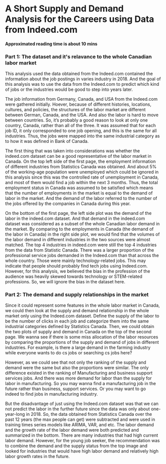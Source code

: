 # A Short Supply and Demand Analysis for the Careers using Data from Indeed.com

#### Approximated reading time is about 10 mins


### Part 1: The dataset and it's relavance to the whole Canadian labor market
This analysis used the data obtained from the Indeed.com contained the information about the job postings in varies industry in 2018. And the goal of this analysis was to use the data from the Indeed.com to predict which kind of jobs or the industries would be good to step into years later.  

The job information from Germany, Canada, and USA from the Indeed.com were gathered initially. Hoever, because of different histories, locations, cultures, and policies, the structures of the labor market are different between German, Canada, and the USA. And also the labor is hard to move between countries. So, it’s probably a good reason to look at only one country, Canada, rather than all of the three. It was assumed that for each job ID, it only corresponded to one job opening, and this is the same for all industries. Thus, the jobs were mapped into the same industrial category as to how it was defined in Bank of Canada. 

The first thing that was taken into considerations was whether the indeed.com dataset can be a good representative of the labor market in Canada. On the top left side of the first page, the employment information of different industries from Statistics Canada was obtained. And about 5% of the working-age population were unemployed which could be ignored in this analysis since this was the controlled rate of unemployment in Canada, and most of them would find a job within the next 3 months. Thus, the total employment status in Canada was assumed to be satisfied which means that the number of employments in the market is equal to the demand of labor in the market. And the demand of the labor referred to the number of the jobs offered by the companies in Canada during this year. 

On the bottom of the first page, the left side plot was the demand of the labor in the indeed.com dataset. And that demand in the indeed.com dataset was considered as a subset of the whole Canadian labor demand in the market. By comparing to the employments in Canada (the demand of the labor in Canada) in the right side plot, we would find that the volumes of the labor demand in different industries in the two sources were almost matched. The top 4 industries in indeed.com were still the top 4 industries from the data from Statistic Canada. There was a larger proportion of the professional service jobs demanded in the Indeed.com than that across the whole country. Those were mainly technology-related jobs. This may indicate that people should probably find tech jobs using Indeed.com. However, for this analysis, we believed the bias in the profession of the audience was heavily skewed towards technology or STEM-related professions. So, we will ignore the bias in the dataset here.  

### Part 2: The demand and supply relationships in the market
Since it could represent some features in the whole labor market in Canada, we could then look at the supply and demand relationship in the whole market only using the Indeed.com dataset. Define the supply of the labor to be the number of clicks in each job and categorize them into the same industrial categories defined by Statistics Canada. 
Then, we could obtain the two plots of supply and demand in Canada on the top of the second page. We wanna see if there is some miss allocation of the labor resources by comparing the proportions of the supply and demand of jobs in different industries. For example, is there a large demand in the farming industry while everyone wants to do cs jobs or searching cs jobs here?

However, as we could see that not only the ranking of the supply and demand were the same but also the proportions were similar. The only difference existed in the ranking of Manufacturing and business support services jobs. And there was more demand for labor than the supply for labor in manufacturing. So you may wanna find a manufacturing job in the future rather than business, support services. Or you may want to go indeed to find jobs in manufacturing industry.

But the disadvantage of just using the Indeed.com dataset was that we can not predict the labor in the further future since the data was only about one-year-long in 2018. So, the data obtained from Statistics Canada over the past 12 years (the max people can get) were subtracted and were used in training times series models like ARIMA, VAR, and etc. The labor demand and the growth rate of the labor demand were both predicted and summarized in the bottom. There are many industries that had high current labor demand. However, for the young job seeker, the recommendation was to combine the demand and the supply status from the top image and looked for industries that would have high labor demand and relatively high labor growth rates in the future. 





